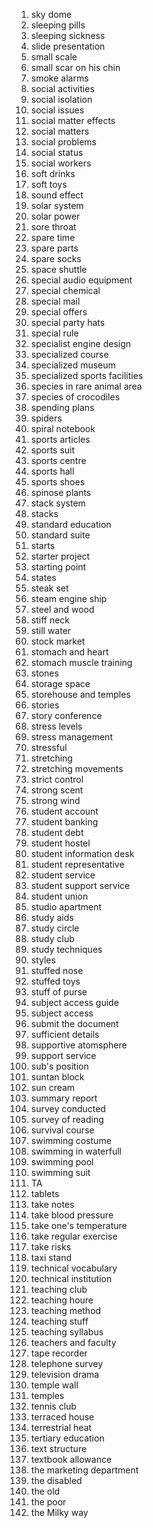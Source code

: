 1. sky dome
2. sleeping pills
3. sleeping sickness
4. slide presentation
5. small scale
6. small scar on his chin
7. smoke alarms
8. social activities
9. social isolation
10. social issues
11. social matter effects
12. social matters
13. social problems
14. social status
15. social workers
16. soft drinks
17. soft toys
18. sound effect
19. solar system
20. solar power
21. sore throat
22. spare time
23. spare parts
24. spare socks
25. space shuttle
26. special audio equipment
27. special chemical
28. special mail
29. special offers
30. special party hats
31. special rule
32. specialist engine design
33. specialized course
34. specialized museum
35. specialized sports facilities
36. species in rare animal area
37. species of crocodiles
38. spending plans
39. spiders
40. spiral notebook
41. sports articles
42. sports suit
43. sports centre
44. sports hall
45. sports shoes
46. spinose plants
47. stack system
48. stacks
49. standard education
50. standard suite
51. starts
52. starter project
53. starting point
54. states
55. steak set
56. steam engine ship
57. steel and wood
58. stiff neck
59. still water
60. stock market
61. stomach and heart
62. stomach muscle training
63. stones
64. storage space
65. storehouse and temples
66. stories
67. story conference
68. stress levels
69. stress management
70. stressful
71. stretching
72. stretching movements
73. strict control
74. strong scent
75. strong wind
76. student account
77. student banking
78. student debt
79. student hostel
80. student information desk
81. student representative
82. student service
83. student support service
84. student union
85. studio apartment
86. study aids
87. study circle
88. study club
89. study techniques
90. styles
91. stuffed nose
92. stuffed toys
93. stuff of purse
94. subject access guide
95. subject access
96. submit the document
97. sufficient details
98. supportive atomsphere
99. support service
100. sub's position
101. suntan block
102. sun cream
103. summary report
104. survey conducted
105. survey of reading
106. survival course
107. swimming costume
108. swimming in waterfull
109. swimming pool
110. swimming suit
111. TA
112. tablets
113. take notes
114. take blood pressure
115. take one's temperature
116. take regular exercise
117. take risks
118. taxi stand
119. technical vocabulary
120. technical institution
121. teaching club
122. teaching houre
123. teaching method
124. teaching stuff
125. teaching syllabus
126. teachers and faculty
127. tape recorder
128. telephone survey
129. television drama
130. temple wall
131. temples
132. tennis club
133. terraced house
134. terrestrial heat
135. tertiary education
136. text structure
137. textbook allowance
138. the marketing department
139. the disabled
140. the old
141. the poor
142. the Milky way